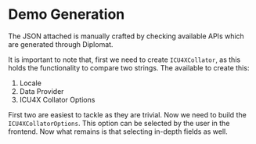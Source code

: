 # Demo Generation

The JSON attached is manually crafted by checking available APIs which are generated through Diplomat.

It is important to note that, first we need to create `ICU4XCollator`, as this holds the functionality to compare two strings. The available to create this: 

1. Locale
2. Data Provider
3. ICU4X Collator Options

First two are easiest to tackle as they are trivial. Now we need to build the `ICU4XCollatorOptions`. This option can be selected by the user in the frontend. Now what remains is that selecting in-depth fields as well.